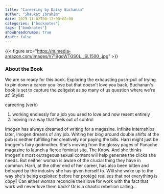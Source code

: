 ```yaml
---
title: "Careering by Daisy Buchanan"
author: "Shaukat Ibrahim"
date: 2023-11-02T00:12:00+08:00
categories: ["booknotes"]
tags: ["booknotes"]
showBreadcrumbs: true
draft: false
---
```


{{< figure src="https://m.media-amazon.com/images/I/719goWTGS0L._SL1500_.jpg" >}}

### About the Book

We are so ready for this book. Exploring the exhausting push-pull of trying to pin down a career you love but that doesn't love you back, Buchanan's book is set to capture the zeitgeist as so many of us question where we're at' Stylist

careering (verb)
1. working endlessly for a job you used to love and now resent entirely
2. moving in a way that feels out of control

Imogen has always dreamed of writing for a magazine. Infinite internships later, Imogen dreams of any job. Writing her blog around double shifts at the pub is neither fulfilling her creatively nor paying the bills. Harri might just be Imogen's fairy godmother. She's moving from the glossy pages of Panache magazine to launch a fierce feminist site, The Know. And she thinks Imogen's most outrageous sexual content will help generate the clicks she needs. But neither woman is aware of the crucial thing they have in common. Harri, at the other end of her career, has also been bitten and betrayed by the industry she has given herself to. Will she wake up to the way she's being exploited before her protégé realises that not everything is copy? Can either woman reconcile their love for work with the fact that work will never love them back? Or is a chaotic rebellion calling...